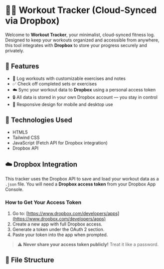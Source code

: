 # 🏋️‍♂️ Workout Tracker (Cloud-Synced via Dropbox)

Welcome to **Workout Tracker**, your minimalist, cloud-synced fitness log. Designed to keep your workouts organized and accessible from anywhere, this tool integrates with **Dropbox** to store your progress securely and privately.

## 🚀 Features

- 📆 Log workouts with customizable exercises and notes
- ✅ Check off completed sets or exercises
- ☁️ Sync your workout data to **Dropbox** using a personal access token
- 🔒 All data is stored in your own Dropbox account — you stay in control
- 📱 Responsive design for mobile and desktop use

## 🔧 Technologies Used

- HTML5
- Tailwind CSS
- JavaScript (Fetch API for Dropbox integration)
- Dropbox API

## ☁️ Dropbox Integration

This tracker uses the Dropbox API to save and load your workout data as a `.json` file. You will need a **Dropbox access token** from your Dropbox App Console.

### How to Get Your Access Token

1. Go to: [https://www.dropbox.com/developers/apps](https://www.dropbox.com/developers/apps)
2. Create a new app with full Dropbox access.
3. Generate a token under the OAuth 2 section.
4. Paste your token into the app when prompted.

> ⚠️ **Never share your access token publicly!** Treat it like a password.

## 📂 File Structure

